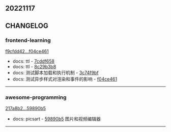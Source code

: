 ## 20221117

## CHANGELOG

### frontend-learning

[f9cfdd42...f04ce461](https://github.com/zhbhun/frontend-learning/compare/f9cfdd42...f04ce461)

* docs: ttl - [7cddf658](https://github.com/zhbhun/frontend-learning/commit/7cddf65885e3b1a4bb0554bcffae40664ebdd0b8)
* docs: ttl - [8c29b3b8](https://github.com/zhbhun/frontend-learning/commit/8c29b3b8144ebce38103d7f8708a5ef9d97d6192)
* docs: 测试脚本加载和执行机制 - [3c74f9bf](https://github.com/zhbhun/frontend-learning/commit/3c74f9bff288fd861717b9c083271e0cb8e01935)
* docs: 测试异步样式对渲染和事件的影响 - [f04ce461](https://github.com/zhbhun/frontend-learning/commit/f04ce4613343e4614e39321314a9ade20ce5ae40)

---

### awesome-programming

[217a8b2...59890b5](https://github.com/zhbhun/awesome-programming/compare/217a8b2...59890b5)

* docs: picsart - [59890b5](https://github.com/zhbhun/awesome-programming/commit/59890b5e347405c8fcc5792266f990b84a2e8434)
    图片和视频编辑器
    


---

